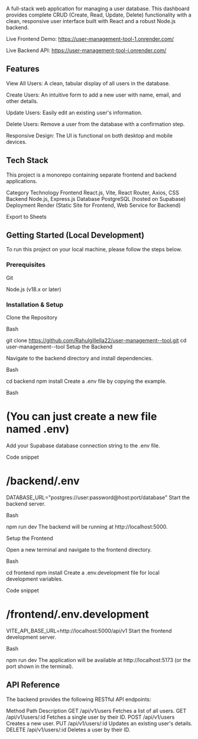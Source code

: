 A full-stack web application for managing a user database. This dashboard provides complete CRUD (Create, Read, Update, Delete) functionality with a clean, responsive user interface built with React and a robust Node.js backend.

Live Frontend Demo: https://user-management-tool-1.onrender.com/

Live Backend API: https://user-management-tool-i.onrender.com/

## Features
View All Users: A clean, tabular display of all users in the database.

Create Users: An intuitive form to add a new user with name, email, and other details.

Update Users: Easily edit an existing user's information.

Delete Users: Remove a user from the database with a confirmation step.

Responsive Design: The UI is functional on both desktop and mobile devices.

## Tech Stack
This project is a monorepo containing separate frontend and backend applications.

Category	Technology
Frontend	React.js, Vite, React Router, Axios, CSS
Backend	Node.js, Express.js
Database	PostgreSQL (hosted on Supabase)
Deployment	Render (Static Site for Frontend, Web Service for Backend)

Export to Sheets
## Getting Started (Local Development)
To run this project on your local machine, please follow the steps below.

### Prerequisites
Git

Node.js (v18.x or later)

### Installation & Setup
Clone the Repository

Bash

git clone https://github.com/Rahulgillella22/user-management--tool.git
cd user-management--tool
Setup the Backend

Navigate to the backend directory and install dependencies.

Bash

cd backend
npm install
Create a .env file by copying the example.

Bash

# (You can just create a new file named .env)
Add your Supabase database connection string to the .env file.

Code snippet

# /backend/.env
DATABASE_URL="postgres://user:password@host:port/database"
Start the backend server.

Bash

npm run dev
The backend will be running at http://localhost:5000.

Setup the Frontend

Open a new terminal and navigate to the frontend directory.

Bash

cd frontend
npm install
Create a .env.development file for local development variables.

Code snippet

# /frontend/.env.development
VITE_API_BASE_URL=http://localhost:5000/api/v1
Start the frontend development server.

Bash

npm run dev
The application will be available at http://localhost:5173 (or the port shown in the terminal).

## API Reference
The backend provides the following RESTful API endpoints:

Method	Path	Description
GET	/api/v1/users	Fetches a list of all users.
GET	/api/v1/users/:id	Fetches a single user by their ID.
POST	/api/v1/users	Creates a new user.
PUT	/api/v1/users/:id	Updates an existing user's details.
DELETE	/api/v1/users/:id	Deletes a user by their ID.
